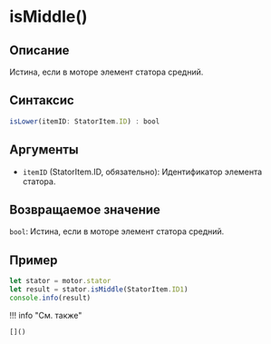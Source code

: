 # isMiddle()

## Описание
Истина, если в моторе элемент статора средний.

## Синтаксис
```javascript
isLower(itemID: StatorItem.ID) : bool
```

## Аргументы
- `itemID` (StatorItem.ID, обязательно): Идентификатор элемента статора.

## Возвращаемое значение
`bool`: Истина, если в моторе элемент статора средний.

## Пример
```javascript linenums="1"
let stator = motor.stator
let result = stator.isMiddle(StatorItem.ID1)
console.info(result)
```

!!! info "См. также"

    []()

